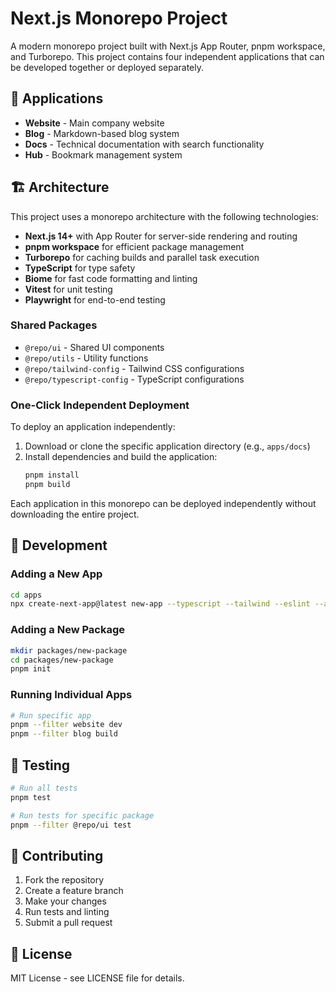 # Next.js Monorepo Project

A modern monorepo project built with Next.js App Router, pnpm workspace, and Turborepo. This project contains four independent applications that can be developed together or deployed separately.

## 🚀 Applications

- **Website** - Main company website
- **Blog** - Markdown-based blog system
- **Docs** - Technical documentation with search functionality
- **Hub** - Bookmark management system

## 🏗️ Architecture

This project uses a monorepo architecture with the following technologies:

- **Next.js 14+** with App Router for server-side rendering and routing
- **pnpm workspace** for efficient package management
- **Turborepo** for caching builds and parallel task execution
- **TypeScript** for type safety
- **Biome** for fast code formatting and linting
- **Vitest** for unit testing
- **Playwright** for end-to-end testing

### Shared Packages

- `@repo/ui` - Shared UI components
- `@repo/utils` - Utility functions
- `@repo/tailwind-config` - Tailwind CSS configurations
- `@repo/typescript-config` - TypeScript configurations

### One-Click Independent Deployment

To deploy an application independently:

1. Download or clone the specific application directory (e.g., `apps/docs`)
2. Install dependencies and build the application:
   ```bash
   pnpm install
   pnpm build
   ```

Each application in this monorepo can be deployed independently without downloading the entire project.

## 🔧 Development

### Adding a New App

```bash
cd apps
npx create-next-app@latest new-app --typescript --tailwind --eslint --app --src-dir
```

### Adding a New Package

```bash
mkdir packages/new-package
cd packages/new-package
pnpm init
```

### Running Individual Apps

```bash
# Run specific app
pnpm --filter website dev
pnpm --filter blog build
```

## 🧪 Testing

```bash
# Run all tests
pnpm test

# Run tests for specific package
pnpm --filter @repo/ui test
```

## 📝 Contributing

1. Fork the repository
2. Create a feature branch
3. Make your changes
4. Run tests and linting
5. Submit a pull request

## 📄 License

MIT License - see LICENSE file for details.